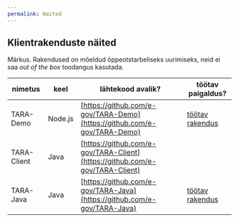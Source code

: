 ```yaml
---
permalink: Naited
---
```


## Klientrakenduste näited

Märkus. Rakendused on mõeldud õppeotstarbeliseks uurimiseks, neid ei saa _out of the box_ toodangus kasutada. 

  nimetus | keel    | lähtekood avalik?   | töötav paigaldus?       
  --------|---------|---------------------|---------------
TARA-Demo | Node.js | [https://github.com/e-gov/TARA-Demo](https://github.com/e-gov/TARA-Demo) | [töötav rakendus](https://tarademo.herokuapp.com)
TARA-Client | Java | [https://github.com/e-gov/TARA-Client](https://github.com/e-gov/TARA-Client) |
TARA-Java | Java | [https://github.com/e-gov/TARA-Java](https://github.com/e-gov/TARA-Java) | [töötav rakendus](https://tarawelcome.herokuapp.com)

